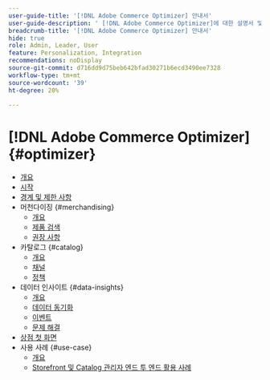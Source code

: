 ```yaml
---
user-guide-title: '[!DNL Adobe Commerce Optimizer] 안내서'
user-guide-description: ' [!DNL Adobe Commerce Optimizer]에 대한 설명서 및 리소스입니다.'
breadcrumb-title: '[!DNL Adobe Commerce Optimizer] 안내서'
hide: true
role: Admin, Leader, User
feature: Personalization, Integration
recommendations: noDisplay
source-git-commit: d716dd9d75beb642bfad30271b6ecd3490ee7328
workflow-type: tm+mt
source-wordcount: '39'
ht-degree: 20%

---
```


# [!DNL Adobe Commerce Optimizer] {#optimizer}

- [개요](overview.md)
- [시작](get-started.md)
- [경계 및 제한 사항](boundaries-limits.md)
- 머천다이징 {#merchandising}
   - [개요](./merchandising/overview.md)
   - [제품 검색](./merchandising/product-discovery.md)
   - [권장 사항](./merchandising/recommendations.md)
- 카탈로그 {#catalog}
   - [개요](./catalog/overview.md)
   - [채널](./catalog/channels.md)
   - [정책](./catalog/policies.md)
- 데이터 인사이트 {#data-insights}
   - [개요](./data-insights/overview.md)
   - [데이터 동기화](./data-insights/data-sync.md)
   - [이벤트](./data-insights/eventing.md)
   - [문제 해결](./data-insights/troubleshooting.md)
- [상점 첫 화면](storefront.md)
- 사용 사례 {#use-case}
   - [개요](./use-case/overview.md)
   - [Storefront 및 Catalog 관리자 엔드 투 엔드 활용 사례](./use-case/admin-use-case.md)

